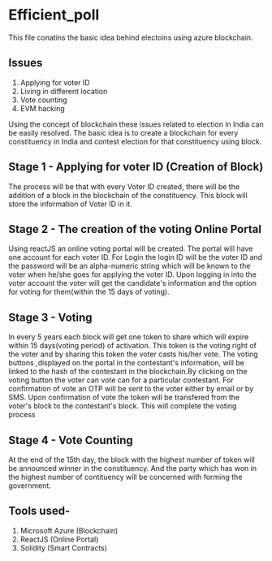 # Efficient_poll
This file conatins the basic idea behind electoins using azure blockchain.

## Issues
1. Applying for voter ID
2. Living in different location
3. Vote counting
4. EVM hacking

Using the concept of blockchain these issues related to election in India can be easily resolved. 
The basic idea is to create a blockchain for every constituency in India and contest election for that constituency using block.

## Stage 1 - Applying for voter ID (Creation of Block)
The process will be that with every Voter ID created, there will be the addition of a block in the blockchain of the constituency. This block will store the information of Voter ID in it.

## Stage 2 - The creation of the voting Online Portal 
Using reactJS an online voting portal will be created. The portal will have one account for each voter ID. For Login the login ID will be the voter ID and the password will be an alpha-numeric string which will be known to the voter when he/she goes for applying the voter ID. Upon logging in into the voter account the voter will get the candidate's information and the option for voting for them(within the 15 days of voting). 

## Stage 3 - Voting
In every 5 years each block will get one token to share which will expire within 15 days(voting period) of activation. This token is the voting right of the voter and by sharing this token the voter casts his/her vote. The voting buttons ,displayed on the portal in the contestant's information, will be linked to the hash of the contestant in the blockchain.By clicking on the voting button the voter can vote can for a particular contestant. For confirmation of vote an OTP will be sent to the voter either by email or by SMS. Upon confirmation of vote the token will be transfered from the voter's block to the contestant's block. This will complete the voting process

## Stage 4 - Vote Counting
At the end of the 15th day, the block with the highest number of token will be announced winner in the constituency. And the party which has won in the highest number of contituency will be   concerned with forming the government.

## Tools used- 
1. Microsoft Azure (Blockchain)
2. ReactJS (Online Portal)
3. Solidity (Smart Contracts)
